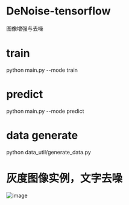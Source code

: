 # DeNoise-tensorflow
图像增强与去噪


# train
python main.py --mode train

# predict
python main.py --mode predict

# data generate
python data_util/generate_data.py

# 灰度图像实例，文字去噪
![image](https://github.com/zhangxiao339/DeNoise-tensorflow/blob/master/demo.png)
